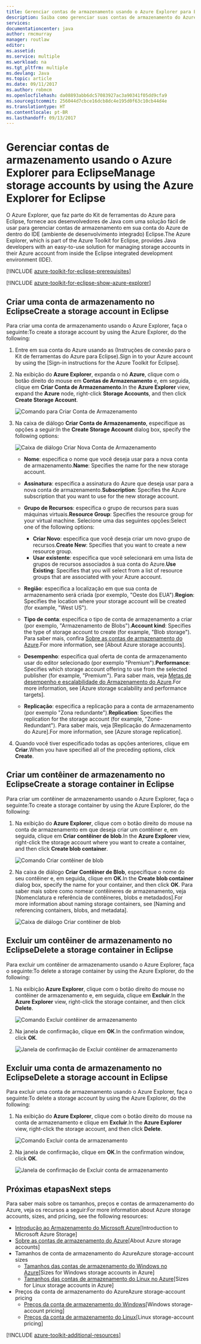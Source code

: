 ```yaml
---
title: Gerenciar contas de armazenamento usando o Azure Explorer para Eclipse
description: Saiba como gerenciar suas contas de armazenamento do Azure usando o Azure Explorer para Eclipse.
services: 
documentationcenter: java
author: rmcmurray
manager: routlaw
editor: 
ms.assetid: 
ms.service: multiple
ms.workload: na
ms.tgt_pltfrm: multiple
ms.devlang: Java
ms.topic: article
ms.date: 09/11/2017
ms.author: robmcm
ms.openlocfilehash: da08893abb6dc57083927ac3a90341f05dd9cfa9
ms.sourcegitcommit: 256044d7cbce16dcb8dc4e195d0f63c10cb44d4e
ms.translationtype: HT
ms.contentlocale: pt-BR
ms.lasthandoff: 09/13/2017
---
```

# <a name="manage-storage-accounts-by-using-the-azure-explorer-for-eclipse"></a><span data-ttu-id="dc742-103">Gerenciar contas de armazenamento usando o Azure Explorer para Eclipse</span><span class="sxs-lookup"><span data-stu-id="dc742-103">Manage storage accounts by using the Azure Explorer for Eclipse</span></span>

<span data-ttu-id="dc742-104">O Azure Explorer, que faz parte do Kit de ferramentas do Azure para Eclipse, fornece aos desenvolvedores de Java com uma solução fácil de usar para gerenciar contas de armazenamento em sua conta do Azure de dentro do IDE (ambiente de desenvolvimento integrado) Eclipse.</span><span class="sxs-lookup"><span data-stu-id="dc742-104">The Azure Explorer, which is part of the Azure Toolkit for Eclipse, provides Java developers with an easy-to-use solution for managing storage accounts in their Azure account from inside the Eclipse integrated development environment (IDE).</span></span>

[!INCLUDE [azure-toolkit-for-eclipse-prerequisites](../includes/azure-toolkit-for-eclipse-prerequisites.md)]

[!INCLUDE [azure-toolkit-for-eclipse-show-azure-explorer](../includes/azure-toolkit-for-eclipse-show-azure-explorer.md)]

## <a name="create-a-storage-account-in-eclipse"></a><span data-ttu-id="dc742-105">Criar uma conta de armazenamento no Eclipse</span><span class="sxs-lookup"><span data-stu-id="dc742-105">Create a storage account in Eclipse</span></span>

<span data-ttu-id="dc742-106">Para criar uma conta de armazenamento usando o Azure Explorer, faça o seguinte:</span><span class="sxs-lookup"><span data-stu-id="dc742-106">To create a storage account by using the Azure Explorer, do the following:</span></span>

1. <span data-ttu-id="dc742-107">Entre em sua conta do Azure usando as (Instruções de conexão para o Kit de ferramentas do Azure para Eclipse).</span><span class="sxs-lookup"><span data-stu-id="dc742-107">Sign in to your Azure account by using the [Sign-in instructions for the Azure Toolkit for Eclipse].</span></span>

1. <span data-ttu-id="dc742-108">Na exibição do **Azure Explorer**, expanda o nó **Azure**, clique com o botão direito do mouse em **Contas de Armazenamento** e, em seguida, clique em **Criar Conta de Armazenamento**.</span><span class="sxs-lookup"><span data-stu-id="dc742-108">In the **Azure Explorer** view, expand the **Azure** node, right-click **Storage Accounts**, and then click **Create Storage Account**.</span></span>

   ![Comando para Criar Conta de Armazenamento][CS01]

1. <span data-ttu-id="dc742-110">Na caixa de diálogo **Criar Conta de Armazenamento**, especifique as opções a seguir:</span><span class="sxs-lookup"><span data-stu-id="dc742-110">In the **Create Storage Account** dialog box, specify the following options:</span></span>

   ![Caixa de diálogo Criar Nova Conta de Armazenamento][CS02]

   * <span data-ttu-id="dc742-112">**Nome**: especifica o nome que você deseja usar para a nova conta de armazenamento.</span><span class="sxs-lookup"><span data-stu-id="dc742-112">**Name**: Specifies the name for the new storage account.</span></span>

   * <span data-ttu-id="dc742-113">**Assinatura**: especifica a assinatura do Azure que deseja usar para a nova conta de armazenamento.</span><span class="sxs-lookup"><span data-stu-id="dc742-113">**Subscription**: Specifies the Azure subscription that you want to use for the new storage account.</span></span>

   * <span data-ttu-id="dc742-114">**Grupo de Recursos**: especifica o grupo de recursos para suas máquinas virtuais.</span><span class="sxs-lookup"><span data-stu-id="dc742-114">**Resource Group**: Specifies the resource group for your virtual machine.</span></span> <span data-ttu-id="dc742-115">Selecione uma das seguintes opções:</span><span class="sxs-lookup"><span data-stu-id="dc742-115">Select one of the following options:</span></span>
      * <span data-ttu-id="dc742-116">**Criar Novo**: especifica que você deseja criar um novo grupo de recursos.</span><span class="sxs-lookup"><span data-stu-id="dc742-116">**Create New**: Specifies that you want to create a new resource group.</span></span>
      * <span data-ttu-id="dc742-117">**Usar existente**: especifica que você selecionará em uma lista de grupos de recursos associados à sua conta do Azure.</span><span class="sxs-lookup"><span data-stu-id="dc742-117">**Use Existing**: Specifies that you will select from a list of resource groups that are associated with your Azure account.</span></span>

   * <span data-ttu-id="dc742-118">**Região**: especifica a localização em que sua conta de armazenamento será criada (por exemplo, "Oeste dos EUA").</span><span class="sxs-lookup"><span data-stu-id="dc742-118">**Region**: Specifies the location where your storage account will be created (for example, "West US").</span></span>

   * <span data-ttu-id="dc742-119">**Tipo de conta**: especifica o tipo de conta de armazenamento a criar (por exemplo, "Armazenamento de Blobs").</span><span class="sxs-lookup"><span data-stu-id="dc742-119">**Account kind**: Specifies the type of storage account to create (for example, "Blob storage").</span></span> <span data-ttu-id="dc742-120">Para saber mais, confira [Sobre as contas de armazenamento do Azure].</span><span class="sxs-lookup"><span data-stu-id="dc742-120">For more information, see [About Azure storage accounts].</span></span>

   * <span data-ttu-id="dc742-121">**Desempenho**: especifica qual oferta de conta de armazenamento usar do editor selecionado (por exemplo "Premium").</span><span class="sxs-lookup"><span data-stu-id="dc742-121">**Performance**: Specifies which storage account offering to use from the selected publisher (for example, "Premium").</span></span> <span data-ttu-id="dc742-122">Para saber mais, veja [Metas de desempenho e escalabilidade do Armazenamento do Azure].</span><span class="sxs-lookup"><span data-stu-id="dc742-122">For more information, see [Azure storage scalability and performance targets].</span></span>

   * <span data-ttu-id="dc742-123">**Replicação**: especifica a replicação para a conta de armazenamento (por exemplo "Zona redundante").</span><span class="sxs-lookup"><span data-stu-id="dc742-123">**Replication**: Specifies the replication for the storage account (for example, "Zone-Redundant").</span></span> <span data-ttu-id="dc742-124">Para saber mais, veja [Replicação do Armazenamento do Azure].</span><span class="sxs-lookup"><span data-stu-id="dc742-124">For more information, see [Azure storage replication].</span></span>

1. <span data-ttu-id="dc742-125">Quando você tiver especificado todas as opções anteriores, clique em **Criar**.</span><span class="sxs-lookup"><span data-stu-id="dc742-125">When you have specified all of the preceding options, click **Create**.</span></span>

## <a name="create-a-storage-container-in-eclipse"></a><span data-ttu-id="dc742-126">Criar um contêiner de armazenamento no Eclipse</span><span class="sxs-lookup"><span data-stu-id="dc742-126">Create a storage container in Eclipse</span></span>

<span data-ttu-id="dc742-127">Para criar um contêiner de armazenamento usando o Azure Explorer, faça o seguinte:</span><span class="sxs-lookup"><span data-stu-id="dc742-127">To create a storage container by using the Azure Explorer, do the following:</span></span>

1. <span data-ttu-id="dc742-128">Na exibição do **Azure Explorer**, clique com o botão direito do mouse na conta de armazenamento em que deseja criar um contêiner e, em seguida, clique em **Criar contêiner de blob**.</span><span class="sxs-lookup"><span data-stu-id="dc742-128">In the **Azure Explorer** view, right-click the storage account where you want to create a container, and then click **Create blob container**.</span></span>

   ![Comando Criar contêiner de blob][CC01]

1. <span data-ttu-id="dc742-130">Na caixa de diálogo **Criar Contêiner de Blob**, especifique o nome do seu contêiner e, em seguida, clique em **OK**.</span><span class="sxs-lookup"><span data-stu-id="dc742-130">In the **Create blob container** dialog box, specify the name for your container, and then click **OK**.</span></span> <span data-ttu-id="dc742-131">Para saber mais sobre como nomear contêineres de armazenamento, veja [Nomenclatura e referência de contêineres, blobs e metadados].</span><span class="sxs-lookup"><span data-stu-id="dc742-131">For more information about naming storage containers, see [Naming and referencing containers, blobs, and metadata].</span></span>

   ![Caixa de diálogo Criar contêiner de blob][CC02]

## <a name="delete-a-storage-container-in-eclipse"></a><span data-ttu-id="dc742-133">Excluir um contêiner de armazenamento no Eclipse</span><span class="sxs-lookup"><span data-stu-id="dc742-133">Delete a storage container in Eclipse</span></span>

<span data-ttu-id="dc742-134">Para excluir um contêiner de armazenamento usando o Azure Explorer, faça o seguinte:</span><span class="sxs-lookup"><span data-stu-id="dc742-134">To delete a storage container by using the Azure Explorer, do the following:</span></span>

1. <span data-ttu-id="dc742-135">Na exibição **Azure Explorer**, clique com o botão direito do mouse no contêiner de armazenamento e, em seguida, clique em **Excluir**.</span><span class="sxs-lookup"><span data-stu-id="dc742-135">In the **Azure Explorer** view, right-click the storage container, and then click **Delete**.</span></span>

   ![Comando Excluir contêiner de armazenamento][DC01]

1. <span data-ttu-id="dc742-137">Na janela de confirmação, clique em **OK**.</span><span class="sxs-lookup"><span data-stu-id="dc742-137">In the confirmation window, click **OK**.</span></span>

   ![Janela de confirmação de Excluir contêiner de armazenamento][DC02]

## <a name="delete-a-storage-account-in-eclipse"></a><span data-ttu-id="dc742-139">Excluir uma conta de armazenamento no Eclipse</span><span class="sxs-lookup"><span data-stu-id="dc742-139">Delete a storage account in Eclipse</span></span>

<span data-ttu-id="dc742-140">Para excluir uma conta de armazenamento usando o Azure Explorer, faça o seguinte:</span><span class="sxs-lookup"><span data-stu-id="dc742-140">To delete a storage account by using the Azure Explorer, do the following:</span></span>

1. <span data-ttu-id="dc742-141">Na exibição do **Azure Explorer**, clique com o botão direito do mouse na conta de armazenamento e clique em **Excluir**.</span><span class="sxs-lookup"><span data-stu-id="dc742-141">In the **Azure Explorer** view, right-click the storage account, and then click **Delete**.</span></span>

   ![Comando Excluir conta de armazenamento][DS01]

1. <span data-ttu-id="dc742-143">Na janela de confirmação, clique em **OK**.</span><span class="sxs-lookup"><span data-stu-id="dc742-143">In the confirmation window, click **OK**.</span></span>

   ![Janela de confirmação de Excluir conta de armazenamento][DS02]

## <a name="next-steps"></a><span data-ttu-id="dc742-145">Próximas etapas</span><span class="sxs-lookup"><span data-stu-id="dc742-145">Next steps</span></span>

<span data-ttu-id="dc742-146">Para saber mais sobre os tamanhos, preços e contas de armazenamento do Azure, veja os recursos a seguir:</span><span class="sxs-lookup"><span data-stu-id="dc742-146">For more information about Azure storage accounts, sizes, and pricing, see the following resources:</span></span>

* <span data-ttu-id="dc742-147">[Introdução ao Armazenamento do Microsoft Azure]</span><span class="sxs-lookup"><span data-stu-id="dc742-147">[Introduction to Microsoft Azure Storage]</span></span>
* <span data-ttu-id="dc742-148">[Sobre as contas de armazenamento do Azure]</span><span class="sxs-lookup"><span data-stu-id="dc742-148">[About Azure storage accounts]</span></span>
* <span data-ttu-id="dc742-149">Tamanhos de conta de armazenamento do Azure</span><span class="sxs-lookup"><span data-stu-id="dc742-149">Azure storage-account sizes</span></span>
  * <span data-ttu-id="dc742-150">[Tamanhos das contas de armazenamento do Windows no Azure]</span><span class="sxs-lookup"><span data-stu-id="dc742-150">[Sizes for Windows storage accounts in Azure]</span></span>
  * <span data-ttu-id="dc742-151">[Tamanhos das contas de armazenamento do Linux no Azure]</span><span class="sxs-lookup"><span data-stu-id="dc742-151">[Sizes for Linux storage accounts in Azure]</span></span>
* <span data-ttu-id="dc742-152">Preços da conta de armazenamento do Azure</span><span class="sxs-lookup"><span data-stu-id="dc742-152">Azure storage-account pricing</span></span>
  * <span data-ttu-id="dc742-153">[Preços da conta de armazenamento do Windows]</span><span class="sxs-lookup"><span data-stu-id="dc742-153">[Windows storage-account pricing]</span></span>
  * <span data-ttu-id="dc742-154">[Preços da conta de armazenamento do Linux]</span><span class="sxs-lookup"><span data-stu-id="dc742-154">[Linux storage-account pricing]</span></span>

[!INCLUDE [azure-toolkit-additional-resources](../includes/azure-toolkit-additional-resources.md)]

<!-- URL List -->

[Introdução ao Armazenamento do Microsoft Azure]: /azure/storage/storage-introduction
[Sobre as contas de armazenamento do Azure]: /azure/storage/storage-create-storage-account
[Replicação de Armazenamento do Azure]: /azure/storage/storage-redundancy
[Metas de desempenho e escalabilidade do Armazenamento do Azure]: /azure/storage/storage-scalability-targets
[Nomeando e referenciando contêineres, blobs e metadados]: http://go.microsoft.com/fwlink/?LinkId=255555

[Tamanhos das contas de armazenamento do Windows no Azure]: /azure/virtual-machines/virtual-machines-windows-sizes
[Tamanhos das contas de armazenamento do Linux no Azure]: /azure/virtual-machines/virtual-machines-linux-sizes
[Preços da conta de armazenamento do Windows]: /pricing/details/virtual-machines/windows/
[Preços da conta de armazenamento do Linux]: /pricing/details/virtual-machines/linux/

<!-- IMG List -->

[CS01]: media/azure-toolkit-for-eclipse-managing-storage-accounts-using-azure-explorer/CS01.png
[CS02]: media/azure-toolkit-for-eclipse-managing-storage-accounts-using-azure-explorer/CS02.png
[CC01]: media/azure-toolkit-for-eclipse-managing-storage-accounts-using-azure-explorer/CC01.png
[CC02]: media/azure-toolkit-for-eclipse-managing-storage-accounts-using-azure-explorer/CC02.png

[DS01]: media/azure-toolkit-for-eclipse-managing-storage-accounts-using-azure-explorer/DS01.png
[DS02]: media/azure-toolkit-for-eclipse-managing-storage-accounts-using-azure-explorer/DS02.png
[DC01]: media/azure-toolkit-for-eclipse-managing-storage-accounts-using-azure-explorer/DC01.png
[DC02]: media/azure-toolkit-for-eclipse-managing-storage-accounts-using-azure-explorer/DC02.png
